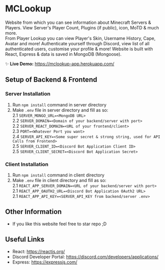 # MCLookup

Website from which you can see information about Minecraft Servers & Players. View Server's Player Count, Plugins (if public), icon, MoTD & much more.    
From Player Lookup you can view Player's Skin, Username History, Cape, Avatar and more! 
Authenticate yourself through Discord, view list of all authenticated users, customise your profile & more!
Website is built with React, Express & data is saved in MongoDB (Mongoose).

✨ **Live Demo:** https://mclookup-app.herokuapp.com/

## Setup of Backend & Frontend
### Server Installation
1. Run `npm install` command in server directory
2. Make `.env` file in server directory and fill as so:  
2.1 `SERVER_MONGO_URL=<MongoDB URL>`    
2.2 `SERVER_DOMAIN=<Domain of your backend/server with port>`    
2.2 `SERVER_REACT_DOMAIN=<URL of your frontend/client>`  
2.3 `PORT=<Whatever Port you want>`  
2.4 `SERVER_API_KEY=<Some super secret & strong string, used for API Calls from Frontend>`  
2.5 `SERVER_CLIENT_ID=<Discord Bot Application Client ID>`  
2.5 `SERVER_CLIENT_SECRET=<Discord Bot Application Secret>`  

### Client Installation
1. Run `npm install` command in client directory
2. Make `.env` file in client directory and fill as so:  
2.1 `REACT_APP_SERVER_DOMAIN=<URL of your backend/server with port>`  
2.1 `REACT_APP_OAUTH2_URL=<Discord Bot Application OAuth2 URL>`  
2.1 `REACT_APP_API_KEY=<SERVER_API_KEY from backend/server .env>`  

## Other Information
 - If you like this website feel free to star repo ;D

## Useful Links
- React: https://reactjs.org/
- Discord Developer Portal: https://discord.com/developers/applications/
- Express: https://expressjs.com/
